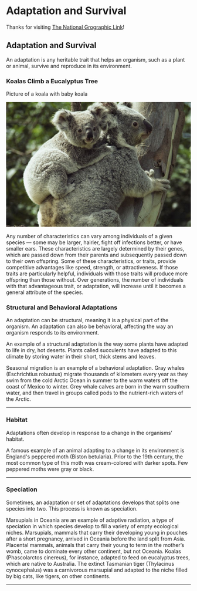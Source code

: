 # Adaptation and Survival

Thanks for visiting [The National Grographic Link](https://education.nationalgeographic.org/resource/adaptation-and-survival/)!


## Adaptation and Survival

An adaptation is any heritable trait that helps an organism, such as a plant or animal, survive and reproduce in its environment.

### Koalas Climb a Eucalyptus Tree

Picture of a koala with baby koala

![Lion-tailed Macaque Family](https://raw.githubusercontent.com/polocoffee/Blogs-Server/refs/heads/main/images/koalas-climb-a-eucalyptus-tree.jpg)


Any number of characteristics can vary among individuals of a given species — some may be larger, hairier, fight off infections better, or have smaller ears. These characteristics are largely determined by their genes, which are passed down from their parents and subsequently passed down to their own offspring. Some of these characteristics, or traits, provide competitive advantages like speed, strength, or attractiveness. If those traits are particularly helpful, individuals with those traits will produce more offspring than those without. Over generations, the number of individuals with that advantageous trait, or adaptation, will increase until it becomes a general attribute of the species.


### Structural and Behavioral Adaptations

An adaptation can be structural, meaning it is a physical part of the organism. An adaptation can also be behavioral, affecting the way an organism responds to its environment.

An example of a structural adaptation is the way some plants have adapted to life in dry, hot deserts. Plants called succulents have adapted to this climate by storing water in their short, thick stems and leaves.

Seasonal migration is an example of a behavioral adaptation. Gray whales (Eschrichtius robustus) migrate thousands of kilometers every year as they swim from the cold Arctic Ocean in summer to the warm waters off the coast of Mexico to winter. Grey whale calves are born in the warm southern water, and then travel in groups called pods to the nutrient-rich waters of the Arctic.

---

### Habitat

Adaptations often develop in response to a change in the organisms’ habitat.

A famous example of an animal adapting to a change in its environment is England's peppered moth (Biston betularia). Prior to the 19th century, the most common type of this moth was cream-colored with darker spots. Few peppered moths were gray or black.

---

### Speciation

Sometimes, an adaptation or set of adaptations develops that splits one species into two. This process is known as speciation.

Marsupials in Oceania are an example of adaptive radiation, a type of speciation in which species develop to fill a variety of empty ecological niches. Marsupials, mammals that carry their developing young in pouches after a short pregnancy, arrived in Oceania before the land split from Asia. Placental mammals, animals that carry their young to term in the mother’s womb, came to dominate every other continent, but not Oceania. Koalas (Phascolarctos cinereus), for instance, adapted to feed on eucalyptus trees, which are native to Australia. The extinct Tasmanian tiger (Thylacinus cynocephalus) was a carnivorous marsupial and adapted to the niche filled by big cats, like tigers, on other continents.

---
